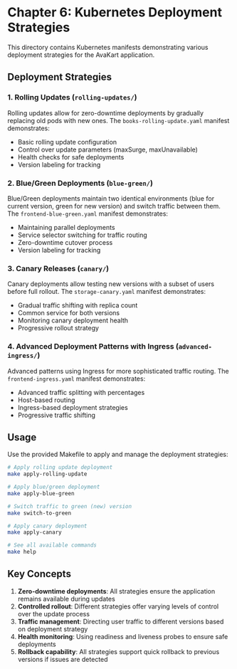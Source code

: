 # Chapter 6: Kubernetes Deployment Strategies

This directory contains Kubernetes manifests demonstrating various deployment strategies for the AvaKart application.

## Deployment Strategies

### 1. Rolling Updates (`rolling-updates/`)

Rolling updates allow for zero-downtime deployments by gradually replacing old pods with new ones. The `books-rolling-update.yaml` manifest demonstrates:

- Basic rolling update configuration
- Control over update parameters (maxSurge, maxUnavailable)
- Health checks for safe deployments
- Version labeling for tracking

### 2. Blue/Green Deployments (`blue-green/`)

Blue/Green deployments maintain two identical environments (blue for current version, green for new version) and switch traffic between them. The `frontend-blue-green.yaml` manifest demonstrates:

- Maintaining parallel deployments
- Service selector switching for traffic routing
- Zero-downtime cutover process
- Version labeling for tracking

### 3. Canary Releases (`canary/`)

Canary deployments allow testing new versions with a subset of users before full rollout. The `storage-canary.yaml` manifest demonstrates:

- Gradual traffic shifting with replica count
- Common service for both versions
- Monitoring canary deployment health
- Progressive rollout strategy

### 4. Advanced Deployment Patterns with Ingress (`advanced-ingress/`)

Advanced patterns using Ingress for more sophisticated traffic routing. The `frontend-ingress.yaml` manifest demonstrates:

- Advanced traffic splitting with percentages
- Host-based routing
- Ingress-based deployment strategies
- Progressive traffic shifting

## Usage

Use the provided Makefile to apply and manage the deployment strategies:

```bash
# Apply rolling update deployment
make apply-rolling-update

# Apply blue/green deployment
make apply-blue-green

# Switch traffic to green (new) version
make switch-to-green

# Apply canary deployment
make apply-canary

# See all available commands
make help
```

## Key Concepts

1. **Zero-downtime deployments**: All strategies ensure the application remains available during updates
2. **Controlled rollout**: Different strategies offer varying levels of control over the update process
3. **Traffic management**: Directing user traffic to different versions based on deployment strategy
4. **Health monitoring**: Using readiness and liveness probes to ensure safe deployments
5. **Rollback capability**: All strategies support quick rollback to previous versions if issues are detected
